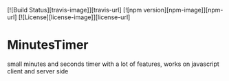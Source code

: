 [![Build Status][travis-image]][travis-url]
[![npm version][npm-image]][npm-url]
[![License][license-image]][license-url]

# MinutesTimer
small minutes and seconds timer with a lot of features, works on javascript client and server side

